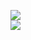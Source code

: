 [![](https://img.shields.io/badge/Made%20With-Github%20Spray-lightgrey.svg?style=for-the-badge&logo=github)](https://github.com/Annihil/github-spray#5567)  
[![](https://i.imgur.com/2DrTn0Z.gif)](https://github.com/Annihil/github-spray)